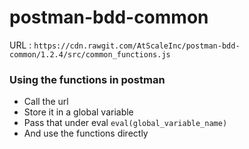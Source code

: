 # postman-bdd-common

URL : `https://cdn.rawgit.com/AtScaleInc/postman-bdd-common/1.2.4/src/common_functions.js`

### Using the functions in postman
  - Call the url
  - Store it in a global variable
  - Pass that under eval `eval(global_variable_name)`
  - And use the functions directly
